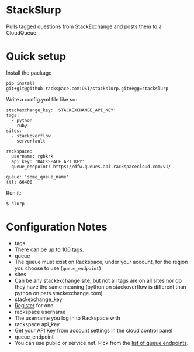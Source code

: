 StackSlurp
==========

Pulls tagged questions from StackExchange and posts them to a CloudQueue.

# Quick setup

Install the package

```
pip install git+git@github.rackspace.com:DST/stackslurp.git#egg=stackslurp
```

Write a config.yml file like so:

    stackexchange_key: 'STACKEXCHANGE_API_KEY'
    tags:
      - python
      - ruby
    sites:
      - stackoverflow
      - serverfault

    rackspace:
      username: rgbkrk
      api_key: 'RACKSPACE_API_KEY'
      queue_endpoint: https://dfw.queues.api.rackspacecloud.com/v1/

    queue: 'some_queue_name'
    ttl: 86400

Run it:

```
$ slurp
```

# Configuration Notes

* tags
 * There can be [up to 100 tags](https://api.stackexchange.com/docs/vectors).
* queue
 * The queue must exist on Rackspace, under your account, for the region you choose to use (`queue_endpoint`)
* sites
 * Can be any stackexchange site, but not all tags are on all sites nor do they have the same meaning (python on stackoverflow is different than python on pets.stackexchange.com)
* stackexchange_key
 * [Register](http://stackapps.com/apps/oauth/register) for one
* rackspace username
 * The username you log in to Rackspace with
* rackspace api_key
 * Get your API Key from account settings in the cloud control panel
* queue_endpoint
 * You can use public or service net. Pick from the [list of queue endpoints](http://docs.rackspace.com/queues/api/v1.0/cq-devguide/content/serviceEndpoints.html).
